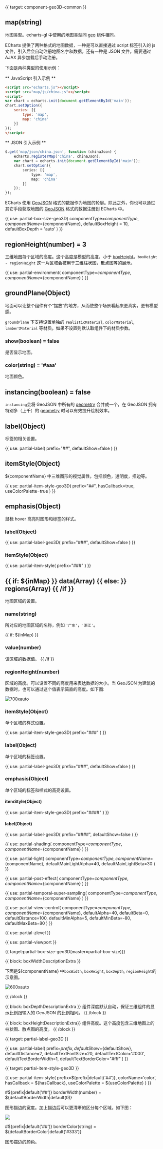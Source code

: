 
{{ target: component-geo3D-common }}

## map(string)

地图类型。echarts-gl 中使用的地图类型同 [geo](https://echarts.apache.org/zh/option.html#geo.map) 组件相同。

ECharts 提供了两种格式的地图数据，一种是可以直接通过 script 标签引入的 js 文件，引入后会自动注册地图名字和数据。还有一种是 JSON 文件，需要通过 AJAX 异步加载后手动注册。

下面是两种类型的使用示例：

** JavaScript 引入示例 **

```html
<script src="echarts.js"></script>
<script src="map/js/china.js"></script>
<script>
var chart = echarts.init(document.getElementById('main'));
chart.setOption({
    series: [{
        type: 'map',
        map: 'china'
    }]
});
</script>
```

** JSON 引入示例 **

```ts
$.get('map/json/china.json', function (chinaJson) {
    echarts.registerMap('china', chinaJson);
    var chart = echarts.init(document.getElementById('main'));
    chart.setOption({
        series: [{
            type: 'map',
            map: 'china'
        }]
    });
});
```

ECharts 使用 [GeoJSON](http://geojson.org/) 格式的数据作为地图的轮廓。除此之外，你也可以通过其它手段获取地图的 [GeoJSON](http://geojson.org/) 格式的数据注册到 ECharts 中。

{{ use: partial-box-size-geo3D(
    componentType=${componentType},
    componentName=${componentName},
    defaultBoxHeight = 10,
    defaultBoxDepth = 'auto'
) }}

## regionHeight(number) = 3

三维地图每个区域的高度。这个高度是模型的高度，小于 [boxHeight](~${componentType}.boxHeight)。`boxHeight - regionHeight` 这一片区域会被用于三维柱状图，散点图等的展示。

{{ use: partial-environment(
    componentType=${componentType},
    componentName=${componentName}
) }}

## groundPlane(Object)

地面可以让整个组件有个“摆放”的地方，从而使整个场景看起来更真实，更有模型感。

`groundPlane` 下支持设置单独的 `realisticMaterial`, `colorMaterial`, `lambertMaterial` 等材质。如果不设置则默认取组件下的材质参数。

### show(boolean) = false

是否显示地面。

### color(string) = '#aaa'

地面颜色。

## instancing(boolean) = false

`instancing`会将 GeoJSON 中所有的 [geometry](http://geojson.org/geojson-spec.html#geometry-objects) 合并成一个，在 GeoJSON 拥有特别多（上千）的 [geometry](http://geojson.org/geojson-spec.html#geometry-objects) 时可以有效提升绘制效率。

## label(Object)

标签的相关设置。

{{ use: partial-label(
    prefix="##",
    defaultShow=false
) }}

## itemStyle(Object)

${componentName} 中三维图形的视觉属性，包括颜色，透明度，描边等。

{{ use: partial-item-style-geo3D(
    prefix="##",
    hasCallback=true,
    useColorPalette=true
) }}

## emphasis(Object)

鼠标 hover 高亮时图形和标签的样式。

### label(Object)

{{ use: partial-label-geo3D(
    prefix="###",
    defaultShow=false
) }}

### itemStyle(Object)

{{ use: partial-item-style(
    prefix="###"
) }}

## {{ if: ${inMap} }} data(Array) {{ else: }} regions(Array) {{ /if }}

地图区域的设置。

### name(string)
所对应的地图区域的名称，例如 `'广东'`，`'浙江'`。

{{ if: ${inMap} }}
### value(number)
该区域的数据值。
{{ /if }}

### regionHeight(number)
区域的高度。可以设置不同的高度用来表达数据的大小。当 GeoJSON 为建筑的数据时，也可以通过这个值表示简直的高度。如下图:

![700xauto](~city-region-height.jpg)

### itemStyle(Object)

单个区域的样式设置。

{{ use: partial-item-style-geo3D(
    prefix="###"
) }}

### label(Object)

单个区域的标签设置。

{{ use: partial-label-geo3D(
    prefix="###",
    defaultShow=false
) }}

### emphasis(Object)

单个区域的标签和样式的高亮设置。

#### itemStyle(Object)

{{ use: partial-item-style-geo3D(
    prefix="####"
) }}

#### label(Object)

{{ use: partial-label-geo3D(
    prefix="####",
    defaultShow=false
) }}



{{ use: partial-shading(
    componentType=${componentType},
    componentName=${componentName}
) }}

{{ use: partial-light(
    componentType=${componentType},
    componentName=${componentName},
    defaultMainLightAlpha=40,
    defaultMainLightBeta=30
) }}

{{ use: partial-post-effect(
    componentType=${componentType},
    componentName=${componentName}
) }}

{{ use: partial-temporal-super-sampling(
    componentType=${componentType},
    componentName=${componentName}
) }}

{{ use: partial-view-control(
    componentType=${componentType},
    componentName=${componentName},
    defaultAlpha=40,
    defaultBeta=0,
    defaultDistance=100,
    defaultMinAlpha=5,
    defaultMinBeta=-80,
    defaultMaxBeta=80
) }}

{{ use: partial-zlevel }}

{{ use: partial-viewport }}




{{ target:partial-box-size-geo3D(master=partial-box-size)}}

{{ block: boxWidthDescriptionExtra }}

下面是${componentName} 中`boxWidth`, `boxHeight`, `boxDepth`, `regionHeight`的示意图。

![600xauto](~geo-size.png)

{{ /block }}

{{ block: boxDepthDescriptionExtra }}
组件深度默认自动，保证三维组件的显示比例跟输入的 GeoJSON 的比例相同。
{{ /block }}

{{ block: boxHeightDescriptionExtra}}
组件高度。这个高度包含三维地图上的柱状图、散点图的高度。
{{ /block }}


{{ target: partial-label-geo3D }}

{{ use: partial-label(
    prefix=${prefix},
    defaultShow=${defaultShow},
    defaultDistance=2,
    defaultTextFontSize=20,
    defaultTextColor='#000',
    defaultTextBorderWidth=1,
    defaultTextBorderColor="#fff"
) }}

{{ target: partial-item-style-geo3D }}

{{ use: partial-item-style(
    prefix=${prefix|default('##')},
    colorName='color',
    hasCallback = ${hasCallback},
    useColorPalette = ${useColorPalette}
) }}

#${prefix|default('##')} borderWidth(number) = ${defaultBorderWidth|default(0)}

图形描边的宽度。加上描边后可以更清晰的区分每个区域。如下图：

![](~geo-border.png)

#${prefix|default('##')} borderColor(string) = ${defaultBorderColor|default('#333')}

图形描边的颜色。
